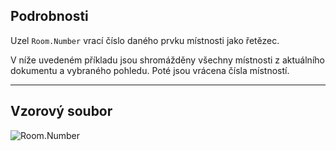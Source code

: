 ## Podrobnosti
Uzel `Room.Number` vrací číslo daného prvku místnosti jako řetězec.

V níže uvedeném příkladu jsou shromážděny všechny místnosti z aktuálního dokumentu a vybraného pohledu. Poté jsou vrácena čísla místností.
___
## Vzorový soubor

![Room.Number](./Revit.Elements.Room.Number_img.jpg)
